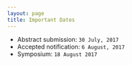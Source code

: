```yaml
---
layout: page
title: Important Dates
---
```


* Abstract submission: `30 July, 2017`
* Accepted notification: `6 August, 2017`
* Symposium: `18 August 2017`
